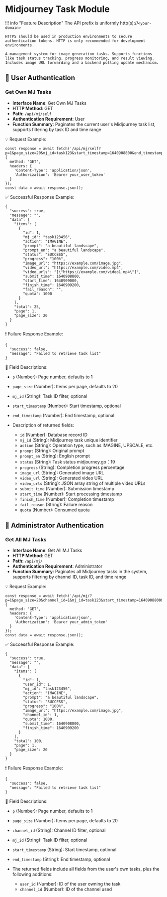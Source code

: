 # Midjourney Task Module

!!! info "Feature Description"
    The API prefix is uniformly http(s)://`<your-domain>`

    HTTPS should be used in production environments to secure authentication tokens. HTTP is only recommended for development environments.

    A management system for image generation tasks. Supports functions like task status tracking, progress monitoring, and result viewing. Includes image URL forwarding and a backend polling update mechanism.

## 🔐 User Authentication

### Get Own MJ Tasks

- **Interface Name**: Get Own MJ Tasks
- **HTTP Method**: GET
- **Path**: `/api/mj/self`
- **Authentication Requirement**: User
- **Function Summary**: Paginates the current user's Midjourney task list, supports filtering by task ID and time range

💡 Request Example:

```
const response = await fetch('/api/mj/self?p=1&page_size=20&mj_id=task123&start_timestamp=1640908800&end_timestamp=1640995200', {  
  method: 'GET',  
  headers: {  
    'Content-Type': 'application/json',  
    'Authorization': 'Bearer your_user_token'  
  }  
});  
const data = await response.json();
```

✅ Successful Response Example:

```
{  
  "success": true,  
  "message": "",  
  "data": {  
    "items": [  
      {  
        "id": 1,  
        "mj_id": "task123456",  
        "action": "IMAGINE",  
        "prompt": "a beautiful landscape",  
        "prompt_en": "a beautiful landscape",  
        "status": "SUCCESS",  
        "progress": "100%",  
        "image_url": "https://example.com/image.jpg",  
        "video_url": "https://example.com/video.mp4",  
        "video_urls": "[\"https://example.com/video1.mp4\"]",  
        "submit_time": 1640908800,  
        "start_time": 1640909000,  
        "finish_time": 1640909200,  
        "fail_reason": "",  
        "quota": 1000  
      }  
    ],  
    "total": 25,  
    "page": 1,  
    "page_size": 20  
  }  
}
```

❗ Failure Response Example:

```
{  
  "success": false,  
  "message": "Failed to retrieve task list"  
}
```

🧾 Field Descriptions:

- `p` (Number): Page number, defaults to 1
- `page_size` (Number): Items per page, defaults to 20
- `mj_id` (String): Task ID filter, optional 
- `start_timestamp` (Number): Start timestamp, optional
- `end_timestamp` (Number): End timestamp, optional
- Description of returned fields:

    - `id` (Number): Database record ID
    - `mj_id` (String): Midjourney task unique identifier 
    - `action` (String): Operation type, such as IMAGINE, UPSCALE, etc. 
    - `prompt` (String): Original prompt
    - `prompt_en` (String): English prompt
    - `status` (String): Task status midjourney.go：19
    - `progress` (String): Completion progress percentage 
    - `image_url` (String): Generated image URL
    - `video_url` (String): Generated video URL
    - `video_urls` (String): JSON array string of multiple video URLs 
    - `submit_time` (Number): Submission timestamp
    - `start_time` (Number): Start processing timestamp
    - `finish_time` (Number): Completion timestamp
    - `fail_reason` (String): Failure reason
    - `quota` (Number): Consumed quota

## 🔐 Administrator Authentication

### Get All MJ Tasks

- **Interface Name**: Get All MJ Tasks
- **HTTP Method**: GET
- **Path**: `/api/mj/`
- **Authentication Requirement**: Administrator
- **Function Summary**: Paginates all Midjourney tasks in the system, supports filtering by channel ID, task ID, and time range

💡 Request Example:

```
const response = await fetch('/api/mj/?p=1&page_size=20&channel_id=1&mj_id=task123&start_timestamp=1640908800&end_timestamp=1640995200', {  
  method: 'GET',  
  headers: {  
    'Content-Type': 'application/json',  
    'Authorization': 'Bearer your_admin_token'  
  }  
});  
const data = await response.json();
```

✅ Successful Response Example:

```
{  
  "success": true,  
  "message": "",  
  "data": {  
    "items": [  
      {  
        "id": 1,  
        "user_id": 1,  
        "mj_id": "task123456",  
        "action": "IMAGINE",  
        "prompt": "a beautiful landscape",  
        "status": "SUCCESS",  
        "progress": "100%",  
        "image_url": "https://example.com/image.jpg",  
        "channel_id": 1,  
        "quota": 1000,  
        "submit_time": 1640908800,  
        "finish_time": 1640909200  
      }  
    ],  
    "total": 100,  
    "page": 1,  
    "page_size": 20  
  }  
}
```

❗ Failure Response Example:

```
{  
  "success": false,  
  "message": "Failed to retrieve task list"  
}
```

🧾 Field Descriptions:

- `p` (Number): Page number, defaults to 1
- `page_size` (Number): Items per page, defaults to 20
- `channel_id` (String): Channel ID filter, optional 
- `mj_id` (String): Task ID filter, optional
- `start_timestamp` (String): Start timestamp, optional
- `end_timestamp` (String): End timestamp, optional
- The returned fields include all fields from the user's own tasks, plus the following additions:

    - `user_id` (Number): ID of the user owning the task 
    - `channel_id` (Number): ID of the channel used